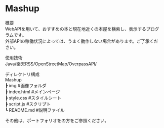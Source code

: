 # Mashup

概要  
WebAPIを用いて、おすすめの本と現在地近くの本屋を検索し、表示するプログラムです。  
外部APIの稼働状況によっては、うまく動作しない場合があります。ご了承ください。  
  
使用技術  
Java/楽天RSS/OpenStreetMap/OverpassAPI/ 
  
ディレクトリ構成  
Mashup  
┣ img         #画像フォルダ  
┣ index.html  #メインページ  
┣ style.css   #スタイルシート  
┣ script.js   #スクリプト  
┗ README.md   #説明ファイル  
  
その他は、ポートフォリオをの方をご参照ください。
